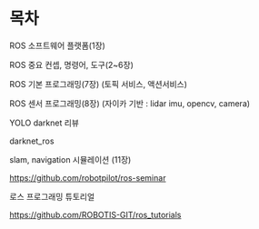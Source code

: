 # 목차

ROS 소프트웨어 플랫폼(1장)

ROS 중요 컨셉, 명령어, 도구(2~6장)

ROS 기본 프로그래밍(7장) (토픽 서비스, 액션서비스)

ROS 센서 프로그래밍(8장) (자이카 기반 : lidar imu, opencv, camera)

YOLO darknet 리뷰

darknet_ros

slam, navigation 시뮬레이션 (11장)

https://github.com/robotpilot/ros-seminar

로스 프로그래밍 튜토리얼

https://github.com/ROBOTIS-GIT/ros_tutorials

